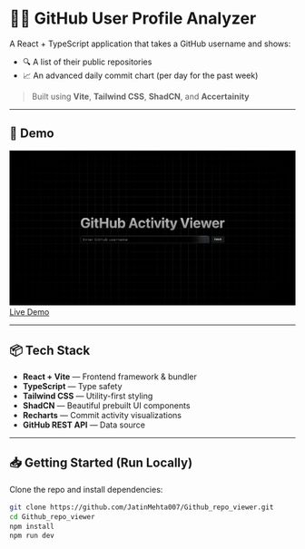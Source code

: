 # 🧑‍💻 GitHub User Profile Analyzer

A React + TypeScript application that takes a GitHub username and shows:

- 🔍 A list of their public repositories
- 📈 An advanced daily commit chart (per day for the past week)

> Built using **Vite**, **Tailwind CSS**, **ShadCN**, and **Accertainity**

---

## 🚀 Demo

![Screenshot](./public/Screenshot.png)  
[Live Demo](https://repo-jatin.vercel.app/)

---

## 📦 Tech Stack

- **React + Vite** — Frontend framework & bundler
- **TypeScript** — Type safety
- **Tailwind CSS** — Utility-first styling
- **ShadCN** — Beautiful prebuilt UI components
- **Recharts** — Commit activity visualizations
- **GitHub REST API** — Data source

---

## 📥 Getting Started (Run Locally)

Clone the repo and install dependencies:

```bash
git clone https://github.com/JatinMehta007/Github_repo_viewer.git
cd Github_repo_viewer
npm install
npm run dev